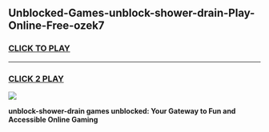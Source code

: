 
## Unblocked-Games-unblock-shower-drain-Play-Online-Free-ozek7
<h3>
<a href="https://premium76.site?title=unblock-shower-drain&ref=26A">CLICK TO PLAY</a></h3>
<hr>

<h3>
<a href="https://premium76.site?title=unblock-shower-drain&ref=26A">CLICK 2 PLAY</a>
  
</h3>

<a href="https://premium76.site?title=unblock-shower-drain&ref=26A"><img src="https://clearcache.store/games.png"></a>


**unblock-shower-drain games unblocked: Your Gateway to Fun and Accessible Online Gaming**
